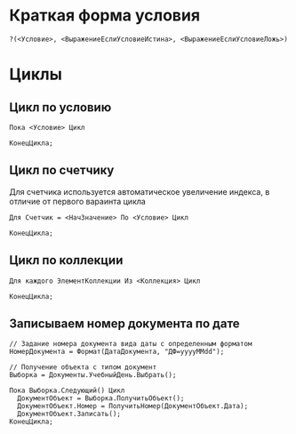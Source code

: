# Краткая форма условия
```bsl
?(<Условие>, <ВыражениеЕслиУсловиеИстина>, <ВыражениеЕслиУсловиеЛожь>)
```

# Циклы

## Цикл по условию
```bsl
Пока <Условие> Цикл

КонецЦикла;
```

## Цикл по счетчику

Для счетчика используется автоматическое увеличение индекса, в отличие от первого вараинта цикла

```bsl
Для Счетчик = <НачЗначение> По <Условие> Цикл

КонецЦикла;
```

## Цикл по коллекции
```bsl
Для каждого ЭлементКоллекции Из <Коллекция> Цикл

КонецЦикла;
```


## Записываем номер документа по дате
```bsl
// Задание номера документа вида даты с определенным форматом
НомерДокумента = Формат(ДатаДокумента, "ДФ=yyyyMMdd");

// Получение объекта с типом документ
Выборка = Документы.УчебныйДень.Выбрать();

Пока Выборка.Следующий() Цикл
  ДокументОбъект = Выборка.ПолучитьОбъект();
  ДокументОбъект.Номер = ПолучитьНомер(ДокументОбъект.Дата);
  ДокументОбъект.Записать();
КонецЦикла;
```
